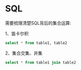 # SQL

需要梳理清楚SQL背后的集合运算:

1、笛卡尔积

```SQL
select * from table1, table2
```

2、集合交集、并集

```sql
select * from table1 join table2
```

